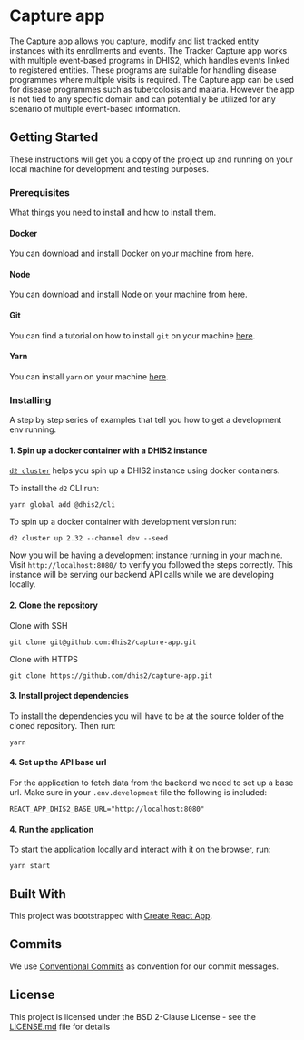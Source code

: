 # Capture app

The Capture app allows you capture, modify and list tracked entity instances with its enrollments and events. The Tracker Capture app works with multiple event-based programs in DHIS2, which handles events linked to registered entities. These programs are suitable for handling disease programmes where multiple visits is required. The Capture app can be used for disease programmes such as tubercolosis and malaria. However the app is not tied to any specific domain and can potentially be utilized for any scenario of multiple event-based information.

## Getting Started

These instructions will get you a copy of the project up and running on your local machine for development and testing purposes.

### Prerequisites

What things you need to install and how to install them.

#### Docker 

You can download and install Docker on your machine from [here](https://docs.docker.com/get-docker/).

#### Node 

You can download and install Node on your machine from [here](https://nodejs.org/en/download/).

#### Git 

You can find a tutorial on how to install `git` on your machine [here](https://www.atlassian.com/git/tutorials/install-git).

#### Yarn 

You can install `yarn` on your machine [here](https://classic.yarnpkg.com/en/docs/install/).

### Installing

A step by step series of examples that tell you how to get a development env running.

#### 1. Spin up a docker container with a DHIS2 instance 

 [`d2 cluster`](https://cli.dhis2.nu/#/getting-started?id=install-the-cli) helps you spin up a DHIS2 instance using docker containers. 

To install the `d2` CLI run: 
```
yarn global add @dhis2/cli
```

To spin up a docker container with development version run: 
```
d2 cluster up 2.32 --channel dev --seed
```

Now you will be having a development instance running in your machine. Visit `http://localhost:8080/` to verify you followed the steps correctly. This instance will be serving our backend API calls while we are developing locally. 

#### 2. Clone the repository

Clone with SSH
```
git clone git@github.com:dhis2/capture-app.git
```

Clone with HTTPS 
```
git clone https://github.com/dhis2/capture-app.git
```

#### 3. Install project dependencies

To install the dependencies you will have to be at the source folder of the cloned repository. Then run:

```
yarn 
```

#### 4. Set up the API base url

For the application to fetch data from the backend we need to set up a base url. Make sure in your `.env.development` file the following is included:

```
REACT_APP_DHIS2_BASE_URL="http://localhost:8080"
```

#### 4. Run the application

To start the application locally and interact with it on the browser, run:

```
yarn start
```

## Built With

This project was bootstrapped with [Create React App](https://github.com/facebookincubator/create-react-app).


## Commits

We use [Conventional Commits](https://www.conventionalcommits.org/en/v1.0.0-beta.4/) as convention for our commit messages.

## License

This project is licensed under the BSD 2-Clause License - see the [LICENSE.md](LICENSE.md) file for details
